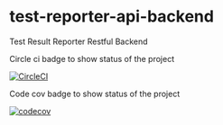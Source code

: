 # test-reporter-api-backend
Test Result Reporter Restful Backend


Circle ci badge to show status of the project

[![CircleCI](https://circleci.com/gh/attilagyoriid/test-reporter-api-backend/tree/master.svg?style=svg&circle-token=a20ee9c4ae6b3c523b1ef19d75cddce60b2b443e)](https://circleci.com/gh/attilagyoriid/test-reporter-api-backend/tree/master)


Code cov badge to show status of the project

[![codecov](https://codecov.io/gh/attilagyoriid/test-reporter-api-backend/branch/master/graph/badge.svg?token=hccSBWvaad)](https://codecov.io/gh/attilagyoriid/test-reporter-api-backend)